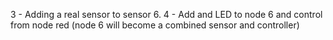 3 - Adding a real sensor to sensor 6.
4  - Add and LED to node 6 and control from node red (node 6 will become a combined sensor and controller)

